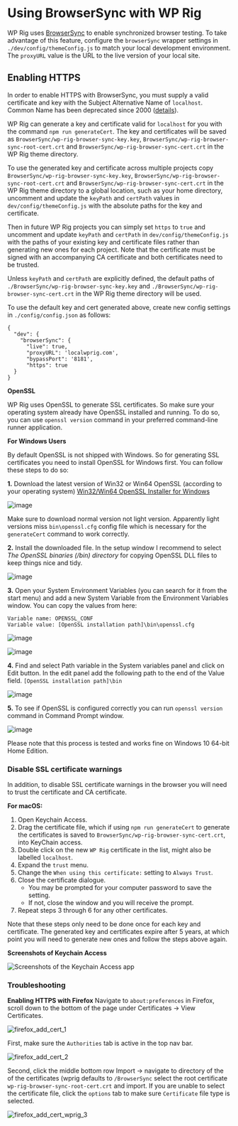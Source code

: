 # Using BrowserSync with WP Rig

WP Rig uses [BrowserSync](https://browsersync.io/) to enable synchronized browser testing. To take advantage of this feature, configure the `browserSync` wrapper settings in `./dev/config/themeConfig.js` to match your local development environment. The `proxyURL` value is the URL to the live version of your local site.

## Enabling HTTPS

In order to enable HTTPS with BrowserSync, you must supply a valid certificate and key with the Subject Alternative Name of `localhost`. Common Name has been deprecated since 2000 ([details](https://www.chromestatus.com/features/4981025180483584)).

WP Rig can generate a key and certificate valid for `localhost` for you with the command `npm run generateCert`. The key and certificates will be saved as `BrowserSync/wp-rig-browser-sync-key.key`, `BrowserSync/wp-rig-browser-sync-root-cert.crt` and `BrowserSync/wp-rig-browser-sync-cert.crt` in the WP Rig theme directory.

To use the generated key and certificate across multiple projects copy `BrowserSync/wp-rig-browser-sync-key.key`, `BrowserSync/wp-rig-browser-sync-root-cert.crt` and `BrowserSync/wp-rig-browser-sync-cert.crt` in the WP Rig theme directory to a global location, such as your home directory, uncomment and update the `keyPath` and `certPath` values in `dev/config/themeConfig.js` with the absolute paths for the key and certificate.

Then in future WP Rig projects you can simply set `https` to `true` and uncomment and update `keyPath` and `certPath` in `dev/config/themeConfig.js` with the paths of your existing key and certificate files rather than generating new ones for each project. Note that the certificate must be signed with an accompanying CA certificate and both certificates need to be trusted.

Unless `keyPath` and `certPath` are explicitly defined, the default paths of `./BrowserSync/wp-rig-browser-sync-key.key` and `./BrowserSync/wp-rig-browser-sync-cert.crt` in the WP Rig theme directory will be used. 

To use the default key and cert generated above, create new config settings in `./config/config.json` as follows:

```
{
  "dev": {
    "browserSync": {
      "live": true,
      "proxyURL": 'localwprig.com',
      "bypassPort": '8181',
      "https": true
  }
}
```

**OpenSSL**

WP Rig uses OpenSSL to generate SSL certificates. So make sure your operating system already have OpenSSL installed and running. To do so, you can use `openssl version` command in your preferred command-line runner application.

**For Windows Users**

By default OpenSSL is not shipped with Windows. So for generating SSL certificates you need to install OpenSSL for Windows first. You can follow these steps to do so:

**1.** Download the latest version of Win32 or Win64 OpenSSL (according to your operating system)
[Win32/Win64 OpenSSL Installer for Windows](https://slproweb.com/products/Win32OpenSSL.html)

![image](https://user-images.githubusercontent.com/40002635/64064863-2e553f00-cc1c-11e9-80b8-58ca2fcdaf84.png)

Make sure to download normal version not light version. Apparently light versions miss `bin\openssl.cfg` config file which is necessary for the `generateCert` command to work correctly.

**2.** Install the downloaded file. In the setup window I recommend to select _The OpenSSL binaries (/bin) directory_ for copying OpenSSL DLL files to keep things nice and tidy.

![image](https://user-images.githubusercontent.com/40002635/64064889-7d9b6f80-cc1c-11e9-98ac-77ab8f910b19.png)

**3.** Open your System Environment Variables (you can search for it from the start menu) and add a new System Variable from the Environment Variables window. You can copy the values from here:
```
Variable name: OPENSSL_CONF
Variable value: [OpenSSL installation path]\bin\openssl.cfg
```

![image](https://user-images.githubusercontent.com/40002635/64064981-47aabb00-cc1d-11e9-8f1e-4fd6bd3b3c17.png)

![image](https://user-images.githubusercontent.com/40002635/64064998-7aed4a00-cc1d-11e9-868c-d039ea8e6658.png)


**4.** Find and select Path variable in the System variables panel and click on Edit button. In the edit panel add the following path to the end of the Value field. 
`[OpenSSL installation path]\bin`

![image](https://user-images.githubusercontent.com/40002635/64065115-a7ee2c80-cc1e-11e9-9d05-65e4c95a30e7.png)

**5.** To see if OpenSSL is configured correctly you can run `openssl version` command in Command Prompt window.

![image](https://user-images.githubusercontent.com/40002635/64065185-93f6fa80-cc1f-11e9-8a4e-cbfd154417be.png)

Please note that this process is tested and works fine on Windows 10 64-bit Home Edition.


### Disable SSL certificate warnings

In addition, to disable SSL certificate warnings in the browser you will need to trust the certificate and CA certificate.

**For macOS:**
1. Open Keychain Access.
2. Drag the certificate file, which if using `npm run generateCert` to generate the certificates is saved to `BrowserSync/wp-rig-browser-sync-cert.crt`, into KeyChain access.
3. Double click on the new `WP Rig` certificate in the list, might also be labelled `localhost`.
4. Expand the `trust` menu.
5. Change the `When using this certificate:` setting to `Always Trust`.
6. Close the certificate dialogue.
    * You may be prompted for your computer password to save the setting.
    * If not, close the window and you will receive the prompt.
7. Repeat steps 3 through 6 for any other certificates.

Note that these steps only need to be done once for each key and certificate. The generated key and certificates expire after 5 years, at which point you will need to generate new ones and follow the steps above again.

**Screenshots of Keychain Access**

![Screenshots of the Keychain Access app](https://user-images.githubusercontent.com/1513046/46060089-cce54000-c12f-11e8-9f29-dedcfa3f9c52.png)

### Troubleshooting

**Enabling HTTPS with Firefox**
Navigate to `about:preferences` in Firefox, scroll down to the bottom of the page under Certificates -> View Certificates.

![firefox_add_cert_1](https://user-images.githubusercontent.com/819716/46054182-35262880-c114-11e8-9d0b-6b1157c6222d.png)

First, make sure the `Authorities` tab is active in the top nav bar.

![firefox_add_cert_2](https://user-images.githubusercontent.com/819716/46054183-37888280-c114-11e8-961d-36e295d3b392.png)

Second, click the middle bottom row Import -> navigate to directory of the of the certificates (wprig defaults to `/BrowserSync` select the root certificate `wp-rig-browser-sync-root-cert.crt` and import. If you are unable to select the certificate file, click the `options` tab to make sure `Certificate` file type is selected.

![firefox_add_cert_wprig_3](https://user-images.githubusercontent.com/819716/46054743-9d760980-c116-11e8-9317-1bb539bdc26a.png)
